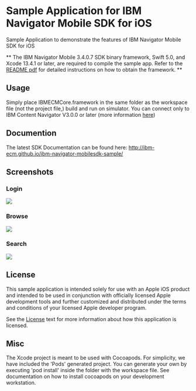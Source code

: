 # Sample Application for IBM Navigator Mobile SDK for iOS

Sample Application to demonstrate the features of IBM Navigator Mobile SDK for iOS

** The IBM Navigator Mobile 3.4.0.7 SDK binary framework, Swift 5.0, and Xcode 13.4.1 or later, are required to compile the sample app. Refer to the [README pdf](/IBMNavigatorMobileSDK_Readme.pdf) for detailed instructions on how to obtain the framework. ** 

## Usage

Simply place IBMECMCore.framework in the same folder as the workspace file (not the project file,) build and run on simulator. You can connect only to IBM Content Navigator V3.0.0 or later (more information [here](https://www.ibm.com/us-en/marketplace/content-navigator))

## Documention
The latest SDK Documentation can be found here: http://ibm-ecm.github.io/ibm-navigator-mobilesdk-sample/ 

## Screenshots

### Login
![](https://raw.githubusercontent.com/kosta-tachtevrenidis/ibm-navigator-mobilesdk-sample/master/screenshots/login.png)

### Browse
![](https://raw.githubusercontent.com/kosta-tachtevrenidis/ibm-navigator-mobilesdk-sample/master/screenshots/browse.png)

### Search
![](https://raw.githubusercontent.com/kosta-tachtevrenidis/ibm-navigator-mobilesdk-sample/master/screenshots/search.png)

## License

This sample application is intended solely for use with an Apple iOS product and intended to be used in conjunction with officially licensed Apple development tools and further customized and distributed under the terms and conditions of your licensed Apple developer program.

See the [License](/Ready%20Apps%20open%20source%20license.pdf) text for more information about how this application is licensed.

## Misc

The Xcode project is meant to be used with Cocoapods. For simplicity, we have included the 'Pods' generated project. You can generate your own by executing 'pod install' inside the folder with the workspace file. See documentation on how to install cocoapods on your development workstation.
